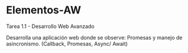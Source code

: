 # Elementos-AW
Tarea 1.1 - Desarrollo Web Avanzado

Desarrolla una aplicación web donde se observe:
Promesas y manejo de asincronismo. (Callback, Promesas, Async/ Await)
